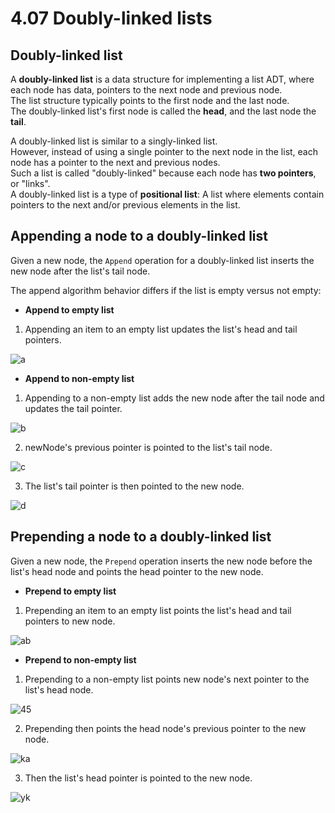 # 4.07 Doubly-linked lists

## Doubly-linked list
A **doubly-linked list** is a data structure for implementing a list ADT, where each node has data, pointers to the next node and previous node.   
The list structure typically points to the first node and the last node.    
The doubly-linked list's first node is called the **head**, and the last node the **tail**.   

A doubly-linked list is similar to a singly-linked list.   
However, instead of using a single pointer to the next node in the list, each node has a pointer to the next and previous nodes.   
Such a list is called "doubly-linked" because each node has **two pointers**, or "links".   
A doubly-linked list is a type of **positional list**: A list where elements contain pointers to the next and/or previous elements in the list.

## Appending a node to a doubly-linked list
Given a new node, the ``Append`` operation for a doubly-linked list inserts the new node after the list's tail node.   

The append algorithm behavior differs if the list is empty versus not empty:   
* **Append to empty list**
1. Appending an item to an empty list updates the list's head and tail pointers.

![a](https://github.com/ijaejun1025/CIS223-Algorithms/assets/154036705/29410c7b-0baf-49d8-a870-9f9787d763c2)

* **Append to non-empty list**
1. Appending to a non-empty list adds the new node after the tail node and updates the tail pointer.

![b](https://github.com/ijaejun1025/CIS223-Algorithms/assets/154036705/f95dc7dc-e8dc-433d-8e3a-20b6df492b0b)

2. newNode's previous pointer is pointed to the list's tail node.

![c](https://github.com/ijaejun1025/CIS223-Algorithms/assets/154036705/3be87884-93b4-4d11-8d06-07a41c77cd41)

3. The list's tail pointer is then pointed to the new node.

![d](https://github.com/ijaejun1025/CIS223-Algorithms/assets/154036705/37e49651-545c-440d-85d0-c6fb7b6f8ecc)

## Prepending a node to a doubly-linked list
Given a new node, the ``Prepend`` operation inserts the new node before the list's head node and points the head pointer to the new node.
* **Prepend to empty list**
1. Prepending an item to an empty list points the list's head and tail pointers to new node.

![ab](https://github.com/ijaejun1025/CIS223-Algorithms/assets/154036705/3e10371f-1531-4b6c-85ba-9cddc4260618)

* **Prepend to non-empty list**
1. Prepending to a non-empty list points new node's next pointer to the list's head node.

![45](https://github.com/ijaejun1025/CIS223-Algorithms/assets/154036705/66bb6695-c906-40a3-baf0-f1484feb1368)

2. Prepending then points the head node's previous pointer to the new node.

![ka](https://github.com/ijaejun1025/CIS223-Algorithms/assets/154036705/b22d23ee-2e69-4d0c-a20e-b848eb7ce7fd)

3. Then the list's head pointer is pointed to the new node.

![yk](https://github.com/ijaejun1025/CIS223-Algorithms/assets/154036705/25e62128-bf4a-4bd0-9ca5-c5f70f91db05)
